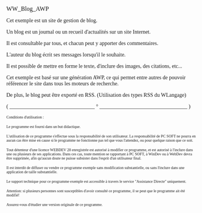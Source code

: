  
<span style="font-family:Arial sans-serif;font-size:16px;">WW\_Blog\_AWP</span>

  
<span style="font-family:Arial sans-serif;font-size:14px;">Cet exemple est un site de gestion de blog.</span>

<span style="font-family:Arial sans-serif;font-size:14px;">Un blog est un journal ou un recueil d'actualités sur un site Internet. </span>

<span style="font-family:Arial sans-serif;font-size:14px;">Il est consultable par tous, et chacun peut y apporter des commentaires.</span>

<span style="font-family:Arial sans-serif;font-size:14px;">L'auteur du blog écrit ses messages lorsqu'il le souhaite.</span>

<span style="font-family:Arial sans-serif;font-size:14px;">Il est possible de mettre en forme le texte, d'inclure des images, des citations, etc...</span>

<span style="font-family:Arial sans-serif;font-size:14px;">Cet exemple est basé sur une génération AWP, ce qui permet entre autres de pouvoir référencer le site dans tous les moteurs de recherche.</span>

<span style="font-family:Arial sans-serif;font-size:14px;">De plus, le blog peut être exporté en RSS. (Utilisation des types RSS du WLangage) </span>

  
  
<span style="font-family:Arial sans-serif;font-size:14px;">( \_\_\_\_\_\_\_\_\_\_\_\_\_\_\_\_\_\_\_\_\_\_\_\_\_\_\_\_\_\_\_\_ ° \_\_\_\_\_\_\_\_\_\_\_\_\_\_\_\_\_\_\_\_\_\_\_\_\_\_\_\_\_\_\_\_\_ )</span>

  
<span style="font-family:Arial sans-serif;font-size:10px;">Conditions d'utilisation :</span>

<span style="font-family:Arial sans-serif;font-size:10px;">Le programme est fourni dans un but didactique.</span>

<span style="font-family:Arial sans-serif;font-size:10px;">L'utilisation de ce programme s'effectue sous la responsabilité de son utilisateur. La responsabilité de PC SOFT ne pourra en aucun cas être mise en cause si le programme ne fonctionne pas tel que vous l'attendez, ou pour quelque raison que ce soit. </span>

<span style="font-family:Arial sans-serif;font-size:10px;">Tout détenteur d'une licence WEBDEV 28 enregistrée est autorisé à modifier ce programme, et est autorisé à l'inclure dans une ou plusieurs de ses applications. Dans ces cas, toute mention se rapportant à PC SOFT, à WinDev ou à WebDev devra être supprimée, afin qu'aucun doute ne puisse subsister dans l'esprit d'un utilisateur final.</span>

<span style="font-family:Arial sans-serif;font-size:10px;">Il est interdit de diffuser ou vendre ce programme exemple sans modification substantielle, ou sans l'inclure dans une application de taille substantielle.</span>

<span style="font-family:Arial sans-serif;font-size:10px;">Le support technique pour ce programme exemple est accessible à travers le service "Assistance Directe" uniquement.</span>

<span style="font-family:Arial sans-serif;font-size:10px;">Attention: si plusieurs personnes sont susceptibles d'avoir consulté ce programme, il se peut que le programme ait été modifié! </span>

<span style="font-family:Arial sans-serif;font-size:10px;">Assurez-vous d'étudier une version originale de ce programme.</span>

  
  